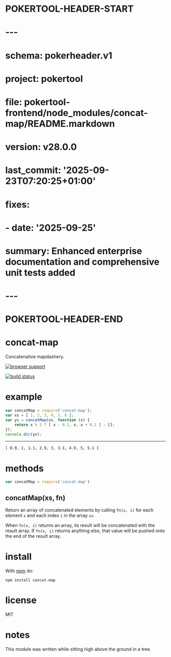 # POKERTOOL-HEADER-START
# ---
# schema: pokerheader.v1
# project: pokertool
# file: pokertool-frontend/node_modules/concat-map/README.markdown
# version: v28.0.0
# last_commit: '2025-09-23T07:20:25+01:00'
# fixes:
# - date: '2025-09-25'
#   summary: Enhanced enterprise documentation and comprehensive unit tests added
# ---
# POKERTOOL-HEADER-END
concat-map
==========

Concatenative mapdashery.

[![browser support](http://ci.testling.com/substack/node-concat-map.png)](http://ci.testling.com/substack/node-concat-map)

[![build status](https://secure.travis-ci.org/substack/node-concat-map.png)](http://travis-ci.org/substack/node-concat-map)

example
=======

``` js
var concatMap = require('concat-map');
var xs = [ 1, 2, 3, 4, 5, 6 ];
var ys = concatMap(xs, function (x) {
    return x % 2 ? [ x - 0.1, x, x + 0.1 ] : [];
});
console.dir(ys);
```

***

```
[ 0.9, 1, 1.1, 2.9, 3, 3.1, 4.9, 5, 5.1 ]
```

methods
=======

``` js
var concatMap = require('concat-map')
```

concatMap(xs, fn)
-----------------

Return an array of concatenated elements by calling `fn(x, i)` for each element
`x` and each index `i` in the array `xs`.

When `fn(x, i)` returns an array, its result will be concatenated with the
result array. If `fn(x, i)` returns anything else, that value will be pushed
onto the end of the result array.

install
=======

With [npm](http://npmjs.org) do:

```
npm install concat-map
```

license
=======

MIT

notes
=====

This module was written while sitting high above the ground in a tree.
